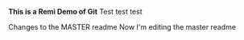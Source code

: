 **This is a Remi Demo of Git**
Test test test

Changes to the MASTER readme
Now I'm editing the master readme